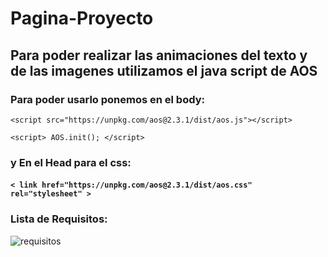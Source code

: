 # Pagina-Proyecto

## Para poder realizar las animaciones del texto y de las imagenes utilizamos el java script de AOS

### Para poder usarlo ponemos en el body:

 `<script src="https://unpkg.com/aos@2.3.1/dist/aos.js"></script>`

`<script>
  AOS.init();
</script>`

### y En el Head para el css:

#### `< link href="https://unpkg.com/aos@2.3.1/dist/aos.css" rel="stylesheet" >`

### Lista de Requisitos: 

![requisitos](https://user-images.githubusercontent.com/108817479/200419859-c31e6fc5-8af0-4828-976a-3a989d5fcb11.PNG)
